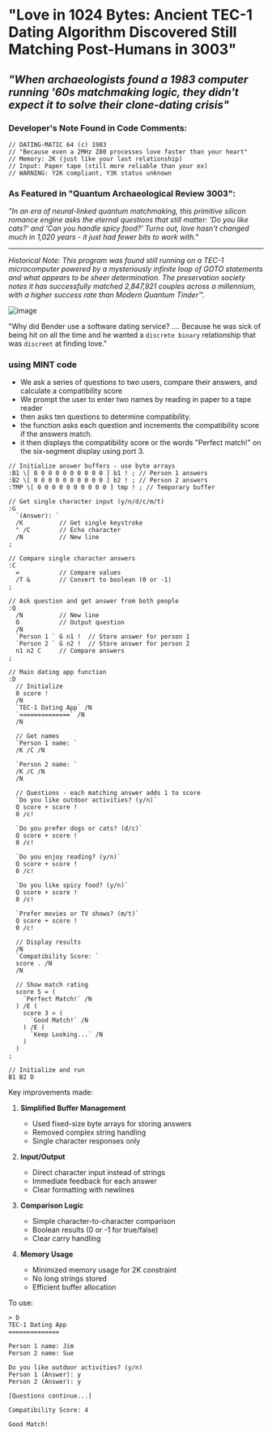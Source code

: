 # "Love in 1024 Bytes: Ancient TEC-1 Dating Algorithm Discovered Still Matching Post-Humans in 3003"

## *"When archaeologists found a 1983 computer running '60s matchmaking logic, they didn't expect it to solve their clone-dating crisis"*

### Developer's Note Found in Code Comments:
```
// DATING-MATIC 64 (c) 1983
// "Because even a 2MHz Z80 processes love faster than your heart" 
// Memory: 2K (just like your last relationship)
// Input: Paper tape (still more reliable than your ex)
// WARNING: Y2K compliant, Y3K status unknown
```

### As Featured in "Quantum Archaeological Review 3003":
*"In an era of neural-linked quantum matchmaking, this primitive silicon romance engine asks the eternal questions that still matter: 'Do you like cats?' and 'Can you handle spicy food?' Turns out, love hasn't changed much in 1,020 years - it just had fewer bits to work with."*

---
*Historical Note: This program was found still running on a TEC-1 microcomputer powered by a mysteriously infinite loop of GOTO statements and what appears to be sheer determination. The preservation society notes it has successfully matched 2,847,921 couples across a millennium, with a higher success rate than Modern Quantum Tinder™.*


 
![image](https://user-images.githubusercontent.com/58069246/211028711-37603d83-15e8-4033-9434-8c6c407bb58e.png)

"Why did Bender use a software dating service? .... Because he was sick of being hit on all the time and he wanted a `discrete binary` relationship that was `discreet` at finding love."

### using MINT code 

- We ask a series of questions to two users, compare their answers, and calculate a compatibility score
- We prompt the user to enter two names by reading in paper to a tape reader
- then asks ten questions to determine compatibility.
- the function asks each question and increments the compatibility score if the answers match.
- it then displays the compatibility score or the words "Perfect match!" on the six-segment display using port 3.


```mint
// Initialize answer buffers - use byte arrays
:B1 \[ 0 0 0 0 0 0 0 0 0 0 ] b1 ! ; // Person 1 answers
:B2 \[ 0 0 0 0 0 0 0 0 0 0 ] b2 ! ; // Person 2 answers
:TMP \[ 0 0 0 0 0 0 0 0 0 0 ] tmp ! ; // Temporary buffer

// Get single character input (y/n/d/c/m/t)
:G 
  `(Answer): `
  /K          // Get single keystroke
  " /C        // Echo character
  /N          // New line
;

// Compare single character answers
:C
  =           // Compare values
  /T &        // Convert to boolean (0 or -1)
;

// Ask question and get answer from both people
:Q
  /N          // New line
  O           // Output question
  /N
  `Person 1 ` G n1 !  // Store answer for person 1
  `Person 2 ` G n2 !  // Store answer for person 2
  n1 n2 C     // Compare answers
;

// Main dating app function
:D
  // Initialize
  0 score !
  /N
  `TEC-1 Dating App` /N
  `==============` /N
  /N
  
  // Get names
  `Person 1 name: ` 
  /K /C /N
  
  `Person 2 name: `
  /K /C /N
  /N

  // Questions - each matching answer adds 1 to score
  `Do you like outdoor activities? (y/n)`
  Q score + score !
  0 /c!
  
  `Do you prefer dogs or cats? (d/c)`
  Q score + score !
  0 /c!
  
  `Do you enjoy reading? (y/n)`
  Q score + score !
  0 /c!
  
  `Do you like spicy food? (y/n)`
  Q score + score !
  0 /c!
  
  `Prefer movies or TV shows? (m/t)`
  Q score + score !
  0 /c!
  
  // Display results
  /N
  `Compatibility Score: `
  score . /N
  /N
  
  // Show match rating
  score 5 = (
    `Perfect Match!` /N
  ) /E (
    score 3 > (
      `Good Match!` /N
    ) /E (
      `Keep Looking...` /N
    )
  )
;

// Initialize and run
B1 B2 D

```

Key improvements made:

1. **Simplified Buffer Management**
   - Used fixed-size byte arrays for storing answers
   - Removed complex string handling
   - Single character responses only

2. **Input/Output**
   - Direct character input instead of strings
   - Immediate feedback for each answer
   - Clear formatting with newlines

3. **Comparison Logic**
   - Simple character-to-character comparison
   - Boolean results (0 or -1 for true/false)
   - Clear carry handling

4. **Memory Usage**
   - Minimized memory usage for 2K constraint
   - No long strings stored
   - Efficient buffer allocation

To use:
```mint
> D
TEC-1 Dating App
==============

Person 1 name: Jim
Person 2 name: Sue

Do you like outdoor activities? (y/n)
Person 1 (Answer): y
Person 2 (Answer): y

[Questions continue...]

Compatibility Score: 4

Good Match!
```
 

